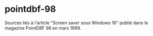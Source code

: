# pointdbf-98
Sources liés à l'article "Screen saver sous Windows 16" publié dans le magazine PointDBF 98 en mars 1999.
